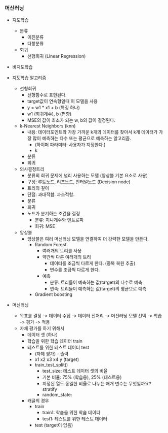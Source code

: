 ### 머신러닝
* 지도학습
    * 분류
        * 이진분류
        * 다항분류
    * 회귀
        * 선형회귀 (Linear Regression)
* 비지도학습

* 지도학습 알고리즘
    * 선형회귀
        * 선형함수로 표현된다.
        * target값이 연속형일때 이 모델을 사용
        * y = w1 * x1 + b (특징 하나)
        * w1 (회귀계수), b (편향)
        * MSE의 값이 최소가 되는 w, b의 값이 결정된다.
    * k-Nearest Neighbors (knn)
        * 내용: 데이터포인트와 가장 가까운 k개의 데이터를 찾아서 k개 데이터가 가장 많이 예측하는 다수 또는 평균으로 예측하는 알고리즘.
            * (하이퍼 파라미터: 사용자가 지정한다.)
            * k
        * 분류
        * 회귀
    * 의사결정트리
        * 분류외 회귀 문제에 널리 사용하는 모델 (앙상블 기본 요소로 사용)
        * 구성: 루트노드, 리프노드, 인터널노드 (Decision node)
        * 트리의 깊이
        * 단점: 과대적합. 과소적합.
        * 분류
        * 회귀
        * 노드가 분기하는 조건을 결정
            * 분류: 지니계수와 엔트로피
            * 회귀: MSE
    * 앙상블
        * 앙상블은 여러 머신러닝 모델을 연결하여 더 강력한 모델을 만든다.
            * Random Forest
                * 여러개의 트리를 사용
                * 약간씩 다른 여러개의 트리
                    * 데이터를 조금씩 다르게 한다. (중복 복원 추출)
                    * 변수를 조금씩 다르게 한다.
                * 예측
                    * 분류: 트리들이 예측하는 값(target)의 다수로 예측
                    * 연속: 트리들이 예측하는 값(target)의 평균으로 예측
            * Gradient boosting

* 머신러닝
    * 목표를 결정 -> 데이터 수집 -> 데이터 전처리 -> 머신러닝 모델 선택 -> 학습 -> 평가 -> 적용
    * 자체 평가를 하기 위해서
        * 데이터 셋 (하나)
        * 학습을 위한 학습 데이터 train
        * 테스트를 위한 테스트 데이터 test
            * (자체 평가) - 출력
            * x1 x2 x3 x4 y (target)
            * train_test_split()
                * test_size: 테스트 데이터 셋의 비율
                * 기본 비율: 75% (학습용), 25% (테스트용)
                * 지정된 열도 동일한 비율로 나누는 매개 변수는 무엇일까요? stratify
                * random_state:
        * 캐글의 경우
            * train
                * train1: 학습을 위한 학습 데이터
                * test1: 테스트를 위한 테스트 데이터
            * test (target이 없음)